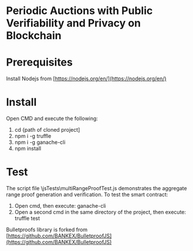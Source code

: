 ﻿# Periodic Auctions with Public Verifiability and Privacy on Blockchain


# Prerequisites
 Install Nodejs from [https://nodejs.org/en/](https://nodejs.org/en/)
 

# Install
Open CMD and execute the following:

 1. cd {path of cloned project]
 2. npm i -g truffle
 3. npm i -g ganache-cli
 4. npm install 

# Test
The script file \jsTests\multiRangeProofTest.js demonstrates the aggregate range proof generation and verification.
To test the smart contract:

1. Open cmd, then execute: ganache-cli 
2. Open a second cmd in the same directory of the project, then execute: truffle test

Bulletproofs library is forked from [https://github.com/BANKEX/BulletproofJS](https://github.com/BANKEX/BulletproofJS)

